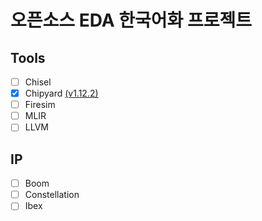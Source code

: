 # 오픈소스 EDA 한국어화 프로젝트

## Tools
- [ ] Chisel 
- [x] Chipyard [\(v1.12.2\)](https://github.com/ParkDongho/chipyard/blob/docs-kr-1.12.2/docs/index.rst)
- [ ] Firesim
- [ ] MLIR
- [ ] LLVM

## IP
- [ ] Boom
- [ ] Constellation
- [ ] Ibex
